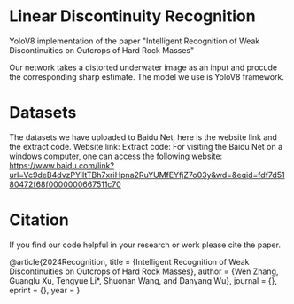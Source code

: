 # Linear Discontinuity Recognition
YoloV8 implementation of the paper "Intelligent Recognition of Weak Discontinuities on Outcrops of Hard Rock Masses"

Our network takes a distorted underwater image as an input and procude the corresponding sharp estimate. The model we use is YoloV8 framework.


# Datasets
The datasets we have uploaded to Baidu Net, here is the website link and the extract code.
Website link:
Extract code:
For visiting the Baidu Net on a windows computer, one can access the following website: https://www.baidu.com/link?url=Vc9deB4dvzPYiItTBh7xriHpna2RuYUMfEYfjZ7o03y&wd=&eqid=fdf7d5180472f68f0000000667511c70


# Citation
If you find our code helpful in your research or work please cite the paper.

@article{2024Recognition,
  title = {Intelligent Recognition of Weak Discontinuities on Outcrops of Hard Rock Masses},
  author = {Wen Zhang, Guanglu Xu, Tengyue Li*, Shuonan Wang, and Danyang Wu},
  journal = {},
  eprint = {},
  year = 
}
